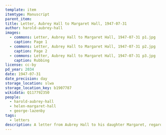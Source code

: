 ```yaml
---
template: item
itemtype: Manuscript
parent_item: 
title: Letter, Aubrey Hall to Margaret Hall, 1947-07-31
author: harold-aubrey-hall
images:
  - commons: Letter, Aubrey Hall to Margaret Hall, 1947-07-31 p1.jpg
    caption: Page 1
  - commons: Letter, Aubrey Hall to Margaret Hall, 1947-07-31 p2.jpg
    caption: Page 2
  - commons: Letter, Aubrey Hall to Margaret Hall, 1947-07-31 p3.jpg
    caption: Rubbing
license: cc-by
pd_year: 2034
date: 1947-07-31
date_precision: day
storage_location: slwa
storage_location_key: b1907787
wikidata: Q117792350
people:
  - harold-aubrey-hall
  - helen-margaret-hall
  - george-lazenby
tags:
  - letters
description: A letter from Aubrey Hall to his daughter Margaret, regarding his grandfather George Lazenby.
---
```


